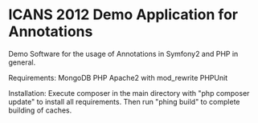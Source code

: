 ICANS 2012 Demo Application for Annotations
===========================================
Demo Software for the usage of Annotations in Symfony2 and PHP in general.

Requirements:
MongoDB
PHP
Apache2 with mod_rewrite
PHPUnit

Installation:
Execute composer in the main directory with "php composer update" to install all requirements.
Then run "phing build" to complete building of caches.